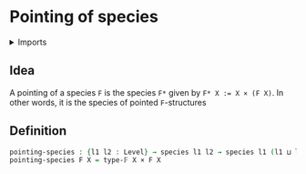 # Pointing of species

<details><summary>Imports</summary>
```agda
module univalent-combinatorics.pointing-species where
open import foundation.cartesian-product-types
open import foundation.universe-levels
open import univalent-combinatorics.finite-types
open import univalent-combinatorics.species
```
</details>

## Idea

A pointing of a species `F` is the species `F*` given by `F* X := X × (F X)`. In other words, it is the species of pointed `F`-structures

## Definition

```agda
pointing-species : {l1 l2 : Level} → species l1 l2 → species l1 (l1 ⊔ l2)
pointing-species F X = type-𝔽 X × F X
```

